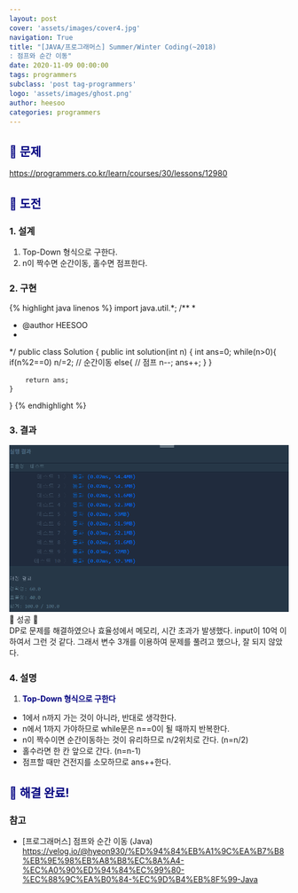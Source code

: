 ```yaml
---
layout: post
cover: 'assets/images/cover4.jpg'
navigation: True
title: "[JAVA/프로그래머스] Summer/Winter Coding(~2018)
: 점프와 순간 이동"
date: 2020-11-09 00:00:00
tags: programmers
subclass: 'post tag-programmers'
logo: 'assets/images/ghost.png'
author: heesoo
categories: programmers
---
```

## <span style="color:navy">👀 문제</span>
<https://programmers.co.kr/learn/courses/30/lessons/12980>

## <span style="color:navy">👊 도전</span>

### 1. 설계
1. Top-Down 형식으로 구한다.
2. n이 짝수면 순간이동, 홀수면 점프한다.

### 2. 구현 
{% highlight java linenos %}
import java.util.*;
/**
 *
 * @author HEESOO
 *
 */
public class Solution {
    public int solution(int n) {
        int ans=0;
        while(n>0){
            if(n%2==0) n/=2; // 순간이동
            else{ // 점프
                n--;
                ans++;
            }
        }

        return ans;
    }
}
{% endhighlight %}

### 3. 결과
![실행결과](./assets/images/201109_1.PNG)
🤟 성공 🤟  
DP로 문제를 해결하였으나 효율성에서 메모리, 시간 초과가 발생했다. input이 10억 이하여서 그런 것 같다. 그래서 변수 3개를 이용하여 문제를 풀려고 했으나, 잘 되지 않았다.


### 4. 설명
1. **<span style="color:navy">Top-Down 형식으로 구한다</span>**
- 1에서 n까지 가는 것이 아니라, 반대로 생각한다.
- n에서 1까지 가야하므로 while문은 n==0이 될 때까지 반복한다.
- n이 짝수이면 순간이동하는 것이 유리하므로 n/2위치로 간다. (n=n/2)
- 홀수라면 한 칸 앞으로 간다. (n=n-1)
- 점프할 때만 건전지를 소모하므로 ans++한다.

## <span style="color:navy">👏 해결 완료!</span>

### 참고
- [프로그래머스] 점프와 순간 이동 (Java) <https://velog.io/@hyeon930/%ED%94%84%EB%A1%9C%EA%B7%B8%EB%9E%98%EB%A8%B8%EC%8A%A4-%EC%A0%90%ED%94%84%EC%99%80-%EC%88%9C%EA%B0%84-%EC%9D%B4%EB%8F%99-Java>
